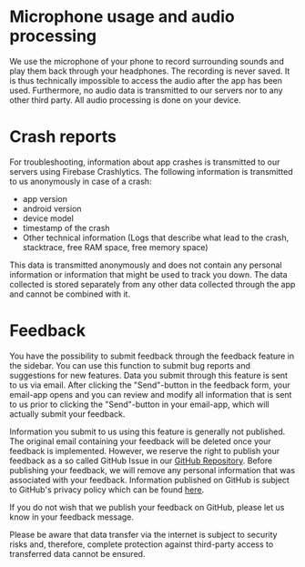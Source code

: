 # Microphone usage and audio processing

We use the microphone of your phone to record surrounding sounds and play them back through your headphones. The recording is never saved. It is thus technically impossible to access the audio after the app has been used. Furthermore, no audio data is transmitted to our servers nor to any other third party. All audio processing is done on your device.

# Crash reports

For troubleshooting, information about app crashes is transmitted to our servers using Firebase Crashlytics. The following information is transmitted to us anonymously in case of a crash:
- app version
- android version
- device model
- timestamp of the crash
- Other technical information (Logs that describe what lead to the crash, stacktrace, free RAM space, free memory space)

This data is transmitted anonymously and does not contain any personal information or information that might be used to track you down. The data collected is stored separately from any other data collected through the app and cannot be combined with it.

# Feedback

You have the possibility to submit feedback through the feedback feature in the sidebar. You can use this function to submit bug reports and suggestions for new features. Data you submit through this feature is sent to us via email. After clicking the "Send"-button in the feedback form, your email-app opens and you can review and modify all information that is sent to us prior to clicking the "Send"-button in your email-app, which will actually submit your feedback.

Information you submit to us using this feature is generally not published. The original email containing your feedback will be deleted once your feedback is implemented. However, we reserve the right to publish your feedback as a so called GitHub Issue in our [GitHub Repository](https://github.com/vatbub/HearingAidAndroid/issues). Before publishing your feedback, we will remove any personal information that was associated with your feedback. Information published on GitHub is subject to GitHub's privacy policy which can be found [here](https://help.github.com/articles/github-privacy-statement/).

If you do not wish that we publish your feedback on GitHub, please let us know in your feedback message.

Please be aware that data transfer via the internet is subject to security risks and, therefore, complete protection against third-party access to transferred data cannot be ensured.
